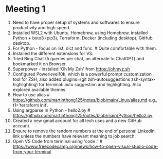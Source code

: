 # Meeting 1

1. Need to have proper setup of systems and softwares to ensure productivity and high speed.
2. Installed WSL2 with Ubuntu, Homebrew, using Homebrew, installed Python + boto3 (pip3), Terraform, Docker (including desktop), GitHub desktop.
3. For Python - focus on list, dict and func. # Quite comfortable with them.
4. Installed the different extensions for VS.
5. Tried Bing Chat (5 queries per chat, an alternate to ChatGPT) and bookmarked it on Browser.
6. Superpower - installed 'Oh My Zsh' from https://ohmyz.sh
7. Configured Powerlevel10k, which is a powerful prompt customization tool for ZSH, also added plugins=(git zsh-autosuggestions zsh-syntax-highlighting) for terminal: auto suggestion and highlighting. Also explored available themes.
8. How to use alias # https://github.com/martinthong125/notes/blob/main/Linux/alias.md
e.g., t1='terraform init'.
9. Using argparse in Python - hello2.py # https://github.com/martinthong125/notes/blob/main/Python/hello2.py 
10. Created a new gmail account for all tech uses and a new GitHub account.
11. Ensure to remove the random numbers at the end of personal LinkedIn link unless the numbers have relevant meaning to job search.
12. Open VS Code from terminal using 'code .' # https://www.freecodecamp.org/news/how-to-open-visual-studio-code-from-your-terminal


